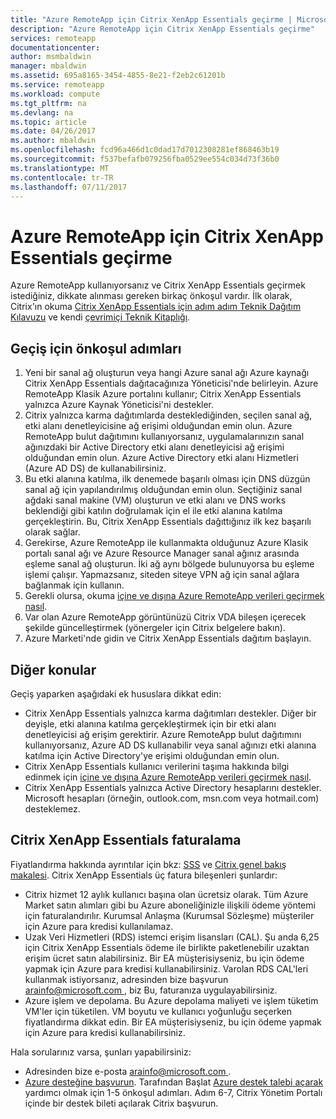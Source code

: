 ```yaml
---
title: "Azure RemoteApp için Citrix XenApp Essentials geçirme | Microsoft Docs"
description: "Azure RemoteApp için Citrix XenApp Essentials geçirme"
services: remoteapp
documentationcenter: 
author: msmbaldwin
manager: mbaldwin
ms.assetid: 695a8165-3454-4855-8e21-f2eb2c61201b
ms.service: remoteapp
ms.workload: compute
ms.tgt_pltfrm: na
ms.devlang: na
ms.topic: article
ms.date: 04/26/2017
ms.author: mbaldwin
ms.openlocfilehash: fcd96a466d1c0dad17d7012308281ef868463b19
ms.sourcegitcommit: f537befafb079256fba0529ee554c034d73f36b0
ms.translationtype: MT
ms.contentlocale: tr-TR
ms.lasthandoff: 07/11/2017
---
```

# <a name="migrate-from-azure-remoteapp-to-citrix-xenapp-essentials"></a>Azure RemoteApp için Citrix XenApp Essentials geçirme

Azure RemoteApp kullanıyorsanız ve Citrix XenApp Essentials geçirmek istediğiniz, dikkate alınması gereken birkaç önkoşul vardır. İlk olarak, Citrix'ın okuma [Citrix XenApp Essentials için adım adım Teknik Dağıtım Kılavuzu](https://docs.citrix.com/content/dam/docs/en-us/citrix-cloud/downloads/xenapp-essentials-deployment-guide.pdf) ve kendi [çevrimiçi Teknik Kitaplığı](http://docs.citrix.com/en-us/citrix-cloud/xenapp-and-xendesktop-service/xenapp-essentials.html). 

## <a name="prerequisite-steps-for-migration"></a>Geçiş için önkoşul adımları

1. Yeni bir sanal ağ oluşturun veya hangi Azure sanal ağı Azure kaynağı Citrix XenApp Essentials dağıtacağınıza Yöneticisi'nde belirleyin. Azure RemoteApp Klasik Azure portalını kullanır; Citrix XenApp Essentials yalnızca Azure Kaynak Yöneticisi'ni destekler.  
2. Citrix yalnızca karma dağıtımlarda desteklediğinden, seçilen sanal ağ, etki alanı denetleyicisine ağ erişimi olduğundan emin olun. Azure RemoteApp bulut dağıtımını kullanıyorsanız, uygulamalarınızın sanal ağınızdaki bir Active Directory etki alanı denetleyicisi ağ erişimi olduğundan emin olun. Azure Active Directory etki alanı Hizmetleri (Azure AD DS) de kullanabilirsiniz. 
3. Bu etki alanına katılma, ilk denemede başarılı olması için DNS düzgün sanal ağ için yapılandırılmış olduğundan emin olun. Seçtiğiniz sanal ağdaki sanal makine (VM) oluşturun ve etki alanı ve DNS works beklendiği gibi katılın doğrulamak için el ile etki alanına katılma gerçekleştirin. Bu, Citrix XenApp Essentials dağıttığınız ilk kez başarılı olarak sağlar. 
4. Gerekirse, Azure RemoteApp ile kullanmakta olduğunuz Azure Klasik portalı sanal ağı ve Azure Resource Manager sanal ağınız arasında eşleme sanal ağ oluşturun. İki ağ aynı bölgede bulunuyorsa bu eşleme işlemi çalışır. Yapmazsanız, siteden siteye VPN ağ için sanal ağlara bağlanmak için kullanın. 
5. Gerekli olursa, okuma [içine ve dışına Azure RemoteApp verileri geçirmek nasıl](remoteapp-migrate.md). 
6. Var olan Azure RemoteApp görüntünüzü Citrix VDA bileşen içerecek şekilde güncelleştirmek (yönergeler için Citrix belgelere bakın). 
7. Azure Marketi'nde gidin ve Citrix XenApp Essentials dağıtım başlayın.

## <a name="other-considerations"></a>Diğer konular

Geçiş yaparken aşağıdaki ek hususlara dikkat edin:
- Citrix XenApp Essentials yalnızca karma dağıtımları destekler. Diğer bir deyişle, etki alanına katılma gerçekleştirmek için bir etki alanı denetleyicisi ağ erişim gerektirir. Azure RemoteApp bulut dağıtımını kullanıyorsanız, Azure AD DS kullanabilir veya sanal ağınızı etki alanına katılma için Active Directory'ye erişimi olduğundan emin olun. 
- Citrix XenApp Essentials kullanıcı verilerini taşıma hakkında bilgi edinmek için [içine ve dışına Azure RemoteApp verileri geçirmek nasıl](remoteapp-migrate.md). 
- Citrix XenApp Essentials yalnızca Active Directory hesaplarını destekler. Microsoft hesapları (örneğin, outlook.com, msn.com veya hotmail.com) desteklemez. 

## <a name="citrix-xenapp-essentials-billing"></a>Citrix XenApp Essentials faturalama

Fiyatlandırma hakkında ayrıntılar için bkz: [SSS](https://www.citrix.com/global-partners/microsoft/resources/xenapp-essentials-faq.html#tab-30699) ve [Citrix genel bakış makalesi](https://www.citrix.com/global-partners/microsoft/remote-app.html). Citrix XenApp Essentials üç fatura bileşenleri şunlardır:

- Citrix hizmet 12 aylık kullanıcı başına olan ücretsiz olarak. Tüm Azure Market satın alımları gibi bu Azure aboneliğinizle ilişkili ödeme yöntemi için faturalandırılır. Kurumsal Anlaşma (Kurumsal Sözleşme) müşteriler için Azure para kredisi kullanılamaz. 
- Uzak Veri Hizmetleri (RDS) istemci erişim lisansları (CAL). Şu anda 6,25 için Citrix XenApp Essentials ödeme ile birlikte paketlenebilir uzaktan erişim ücret satın alabilirsiniz. Bir EA müşterisiyseniz, bu için ödeme yapmak için Azure para kredisi kullanabilirsiniz. Varolan RDS CAL'leri kullanmak istiyorsanız, adresinden bize başvurun [ arainfo@microsoft.com ](mailto:arainfo@microsoft.com), biz Bu, faturanıza uygulayabilirsiniz. 
- Azure işlem ve depolama. Bu Azure depolama maliyeti ve işlem tüketim VM'ler için tüketilen. VM boyutu ve kullanıcı yoğunluğu seçerken fiyatlandırma dikkat edin. Bir EA müşterisiyseniz, bu için ödeme yapmak için Azure para kredisi kullanabilirsiniz.

Hala sorularınız varsa, şunları yapabilirsiniz:
- Adresinden bize e-posta [ arainfo@microsoft.com ](mailto:arainfo@microsoft.com).
- [Azure desteğine başvurun](https://portal.azure.com/?#blade/Microsoft_Azure_Support/HelpAndSupportBlade). Tarafından Başlat [Azure destek talebi açarak](https://portal.azure.com/?#blade/Microsoft_Azure_Support/HelpAndSupportBlade) yardımcı olmak için 1-5 önkoşul adımları. Adım 6-7, Citrix Yönetim Portalı içinde bir destek bileti açılarak Citrix başvurun. 

